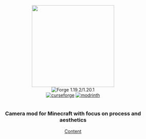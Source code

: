 <div align="center">
  <img src="https://i.imgur.com/twOn0Uf.png" width="256">
    <br>
  <img src="https://img.shields.io/badge/Forge-1.19.2/1.20.1-e04e14" alt="Forge 1.19.2/1.20.1">
    <br>
  <a href="https://curseforge.com/minecraft/mc-mods/exposure"><img src="https://cf.way2muchnoise.eu/871755.svg" alt="curseforge"></a>
  <a href="https://modrinth.com/mod/exposure"><img src="https://img.shields.io/modrinth/dt/hB899VmG?logo=modrinth&label=&suffix=%20&style=flat&color=242629&labelColor=5ca424&logoColor=1c1c1c" alt="modrinth"></a>
  <br>
</div>

<h1></h1>

<div align="center">
  <h3>Camera mod for Minecraft with focus on process and aesthetics</h3>
  <a href="https://github.com/mortuusars/Exposure/wiki/Content">Content</a>
</div>
